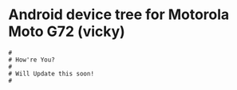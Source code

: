 # Android device tree for Motorola Moto G72 (vicky)

```
#
# How're You?
#
# Will Update this soon!
#
```

